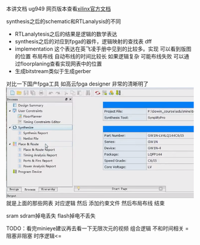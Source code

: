 本讲文档 ug949 网页版本查看[xilinx官方文档](https://docs.xilinx.com/home)

synthesis之后的schematic和RTLanalysis的不同
- RTLanalytesis之后的结果是逻辑的数学表达
- synthesis之后的对应到fpga的器件，逻辑映射的查找表 dff
- implementation 这个表达在英飞凌手册中见到的比较多。实现 可以看到版图的位置
  布局布线 自动布线的时间比较长 如果逻辑复杂 可能布线失败
  可以通过floorplaning查看实现网表中的位置
- 生成bitstream类似于生成gerber

对比一下国产fpga工具 如高云fpga designer
非常的清晰明了
<img src="/2.软件基础/gowin.png">
就是上面的那些网表 对应逻辑 然后 添加约束文件 然后布局布线 结束

sram sdram掉电丢失
flash掉电不丢失 

TODO：看完minieye建议再去看一下无限次元的视频 
组合逻辑 不和时间相关 = 阻塞非阻塞
时序逻辑<=
